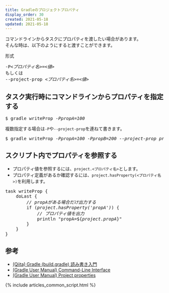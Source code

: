 ```yaml
---
title: Gradleのプロジェクトプロパティ
display_order: 30
created: 2021-05-18
updated: 2021-05-18
---
```

コマンドラインからタスクにプロパティを渡したい場合があります。  
そんな時は、以下のようにすると渡すことができます。

<div class="code-box-syntax">
<div class="title">形式</div>
<pre>
-P<em>&lt;プロパティ名&gt;</em>=<em class="blue">&lt;値&gt;</em>
もしくは
--project-prop <em>&lt;プロパティ名&gt;</em>=<em class="blue">&lt;値&gt;</em>
</pre>
</div>

## タスク実行時にコマンドラインからプロパティを指定する
<div class="code-box-output no-title">
<pre>
$ gradle writeProp <em>-PpropA=100</em>
</pre>
</div>

複数指定する場合は`-P`や`--project-prop`を連ねて書きます。
<div class="code-box-output no-title">
<pre>
$ gradle writeProp <em>-PpropA=100</em> <em>-PpropB=200</em> <em>--project-prop propC=300</em>
</pre>
</div>

## スクリプト内でプロパティを参照する
- プロパティ値を参照するには、`project.<プロパティ名>`とします。
- プロパティ定義があるか確認するには、`project.hasProperty(<プロパティ名>)`を利用します。
<div class="code-box no-title">
<pre>
task writeProp {
    doLast {
        <em class="comment">// propAがある場合だけ出力する</em>
        if (<em>project.hasProperty('propA')</em>) {
            <em class="comment">// プロパティ値を出力</em>
            println "propA=${<em>project.propA</em>}"
        }
    }
}
</pre>
</div>

## 参考
- [(Qiita) Gradle (build.gradle) 読み書き入門](https://qiita.com/hatimiti/items/a127311d739c9d3e0045)
- [(Gradle User Manual) Command-Line Interface](https://docs.gradle.org/current/userguide/command_line_interface.html)
- [(Gradle User Manual) Project properties](https://docs.gradle.org/current/userguide/build_environment.html#sec:project_properties)

{% include articles_common_script.html %}
